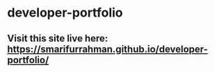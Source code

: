 # developer-portfolio
## Visit this site live here: https://smarifurrahman.github.io/developer-portfolio/

